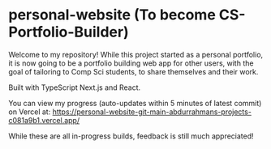 # personal-website (To become CS-Portfolio-Builder)

Welcome to my repository! While this project started as a personal portfolio, it is now going to be a portfolio building web app for other users, with the goal of tailoring to Comp Sci students, to share themselves and their work.

Built with TypeScript Next.js and React.

You can view my progress (auto-updates within 5 minutes of latest commit) on Vercel at:
https://personal-website-git-main-abdurrahmans-projects-c081a9b1.vercel.app/

While these are all in-progress builds, feedback is still much appreciated!

